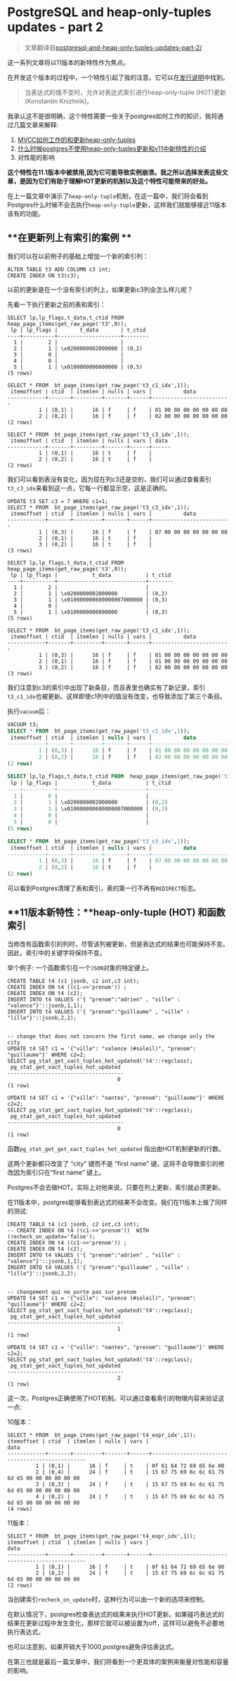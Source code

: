 # **PostgreSQL and heap-only-tuples updates - part 2**

> 文章翻译自[postgresql-and-heap-only-tuples-updates-part-2/](https://blog.anayrat.info/en/2018/11/19/postgresql-and-heap-only-tuples-updates-part-2/)

这一系列文章将以11版本的新特性作为焦点。

在开发这个版本的过程中，一个特性引起了我的注意。它可以在[发行说明](https://www.postgresql.org/docs/11/static/release-11.html)中找到。

> 当表达式的值不变时，允许对表达式索引进行heap-only-tuple (HOT)更新(Konstantin Knizhnik)。

我承认这不是很明确，这个特性需要一些关于postgres如何工作的知识，我将通过几篇文章来解释:

1. [MVCC如何工作的和更新heap-only-tuples](https://blog.anayrat.info/en/2018/11/12/postgresql-and-heap-only-tuples-updates-part-1/1)
2. [什么时候postgres不使用heap-only-tuples更新和v11中新特性的介绍](https://blog.anayrat.info/en/2018/11/12/postgresql-and-heap-only-tuples-updates-part-1/2)
3. 对性能的影响

**这个特性在11.1版本中被禁用,因为它可能导致实例崩溃。我之所以选择发表这些文章，是因为它们有助于理解HOT更新的机制以及这个特性可能带来的好处。**

在上一篇文章中演示了`heap-only-tuple`机制，在这一篇中，我们将会看到Postgres什么时候不会去执行`heap-only-tuple`更新，这样我们就能够接近11版本该有的功能。

## **在更新列上有索引的案例 **

我们可以在以前例子的基础上增加一个新的索引列：

```
ALTER TABLE t3 ADD COLUMN c3 int;
CREATE INDEX ON t3(c3);
```

以前的更新是在一个没有索引的列上，如果更新c3列会怎么样儿呢？

先看一下执行更新之前的表和索引：

```
SELECT lp,lp_flags,t_data,t_ctid FROM  heap_page_items(get_raw_page('t3',0));
 lp | lp_flags |       t_data       | t_ctid
----+----------+--------------------+--------
  1 |        2 |                    |
  2 |        1 | \x0200000002000000 | (0,2)
  3 |        0 |                    |
  4 |        0 |                    |
  5 |        1 | \x0100000006000000 | (0,5)
(5 rows)

SELECT * FROM  bt_page_items(get_raw_page('t3_c1_idx',1));              
 itemoffset | ctid  | itemlen | nulls | vars |          data
------------+-------+---------+-------+------+-------------------------
          1 | (0,1) |      16 | f     | f    | 01 00 00 00 00 00 00 00
          2 | (0,2) |      16 | f     | f    | 02 00 00 00 00 00 00 00
(2 rows)

SELECT * FROM  bt_page_items(get_raw_page('t3_c3_idx',1));
 itemoffset | ctid  | itemlen | nulls | vars | data
------------+-------+---------+-------+------+------
          1 | (0,1) |      16 | t     | f    |
          2 | (0,2) |      16 | t     | f    |
(2 rows)
```

我们可以看到表没有变化，因为现在列c3还是空的，我们可以通过查看索引`t3_c3_idx`来看到这一点，它每一行都显示空，这是正确的。

```
UPDATE t3 SET c3 = 7 WHERE c1=1;
SELECT * FROM  bt_page_items(get_raw_page('t3_c3_idx',1));
 itemoffset | ctid  | itemlen | nulls | vars |          data
------------+-------+---------+-------+------+-------------------------
          1 | (0,3) |      16 | f     | f    | 07 00 00 00 00 00 00 00
          2 | (0,1) |      16 | t     | f    |
          3 | (0,2) |      16 | t     | f    |
(3 rows)

SELECT lp,lp_flags,t_data,t_ctid FROM  heap_page_items(get_raw_page('t3',0));
 lp | lp_flags |           t_data           | t_ctid
----+----------+----------------------------+--------
  1 |        2 |                            |
  2 |        1 | \x0200000002000000         | (0,2)
  3 |        1 | \x010000000600000007000000 | (0,3)
  4 |        0 |                            |
  5 |        1 | \x0100000006000000         | (0,3)
(5 rows)

SELECT * FROM  bt_page_items(get_raw_page('t3_c1_idx',1));              
 itemoffset | ctid  | itemlen | nulls | vars |          data
------------+-------+---------+-------+------+-------------------------
          1 | (0,3) |      16 | f     | f    | 01 00 00 00 00 00 00 00
          2 | (0,1) |      16 | f     | f    | 01 00 00 00 00 00 00 00
          3 | (0,2) |      16 | f     | f    | 02 00 00 00 00 00 00 00
(3 rows)
```

我们注意到c3的索引中出现了新条目，而且表里也确实有了新记录，索引`t3_c1_idx`也被更新。这样即使c1列中的值没有改变，也导致添加了第三个条目。 

执行`vacuum`后：

```sql
VACUUM t3;
SELECT * FROM  bt_page_items(get_raw_page('t3_c1_idx',1));
 itemoffset | ctid  | itemlen | nulls | vars |          data
------------+-------+---------+-------+------+-------------------------
          1 | (0,3) |      16 | f     | f    | 01 00 00 00 00 00 00 00
          2 | (0,2) |      16 | f     | f    | 02 00 00 00 00 00 00 00
(2 rows)

SELECT lp,lp_flags,t_data,t_ctid FROM  heap_page_items(get_raw_page('t3',0));
 lp | lp_flags |           t_data           | t_ctid
----+----------+----------------------------+--------
  1 |        0 |                            |
  2 |        1 | \x0200000002000000         | (0,2)
  3 |        1 | \x010000000600000007000000 | (0,3)
  4 |        0 |                            |
  5 |        0 |                            |
(5 rows)

SELECT * FROM  bt_page_items(get_raw_page('t3_c3_idx',1));
 itemoffset | ctid  | itemlen | nulls | vars |          data
------------+-------+---------+-------+------+-------------------------
          1 | (0,3) |      16 | f     | f    | 07 00 00 00 00 00 00 00
          2 | (0,2) |      16 | t     | f    |
(2 rows)
```

可以看到Postgres清理了表和索引，表的第一行不再有`REDIRECT`标志。

## **11版本新特性：**heap-only-tuple (HOT) 和函数索引

当修改有函数索引的列时，尽管该列被更新，但是表达式的结果也可能保持不变。因此，索引中的关键字将保持不变。

举个例子: 一个函数索引在一个`JSON`对象的特定键上。 

```
CREATE TABLE t4 (c1 jsonb, c2 int,c3 int);
CREATE INDEX ON t4 ((c1->>'prenom')) ;
CREATE INDEX ON t4 (c2);
INSERT INTO t4 VALUES ('{ "prenom":"adrien" , "ville" : "valence"}'::jsonb,1,1);
INSERT INTO t4 VALUES ('{ "prenom":"guillaume" , "ville" : "lille"}'::jsonb,2,2);


-- change that does not concern the first name, we change only the city
UPDATE t4 SET c1 = '{"ville": "valence (#soleil)", "prenom": "guillaume"}' WHERE c2=2;
SELECT pg_stat_get_xact_tuples_hot_updated('t4'::regclass);
 pg_stat_get_xact_tuples_hot_updated
-------------------------------------
                                   0
(1 row)

UPDATE t4 SET c1 = '{"ville": "nantes", "prenom": "guillaume"}' WHERE c2=2;
SELECT pg_stat_get_xact_tuples_hot_updated('t4'::regclass);
 pg_stat_get_xact_tuples_hot_updated
-------------------------------------
                                   0
(1 row)
```

函数`pg_stat_get_get_xact_tuples_hot_updated` 指出由HOT机制更新的行数。

这两个更新都只改变了 “city” 键而不是 “first name” 键。这将不会导致索引的修改因为索引只在“first name” 键上。

Postgres不会去做HOT。实际上对他来说，只要在列上更新，索引就必须更新。

在11版本中，postgres能够看到表达式的结果不会改变。我们在11版本上做了同样的测试: 

```
CREATE TABLE t4 (c1 jsonb, c2 int,c3 int);
-- CREATE INDEX ON t4 ((c1->>'prenom'))  WITH (recheck_on_update='false');
CREATE INDEX ON t4 ((c1->>'prenom')) ;
CREATE INDEX ON t4 (c2);
INSERT INTO t4 VALUES ('{ "prenom":"adrien" , "ville" : "valence"}'::jsonb,1,1);
INSERT INTO t4 VALUES ('{ "prenom":"guillaume" , "ville" : "lille"}'::jsonb,2,2);


-- changement qui ne porte pas sur prenom
UPDATE t4 SET c1 = '{"ville": "valence (#soleil)", "prenom": "guillaume"}' WHERE c2=2;
SELECT pg_stat_get_xact_tuples_hot_updated('t4'::regclass);
 pg_stat_get_xact_tuples_hot_updated
-------------------------------------
                                   1
(1 row)

UPDATE t4 SET c1 = '{"ville": "nantes", "prenom": "guillaume"}' WHERE c2=2;
SELECT pg_stat_get_xact_tuples_hot_updated('t4'::regclass);
 pg_stat_get_xact_tuples_hot_updated
-------------------------------------
                                   2
(1 row)
```

这一次，Postgres正确使用了HOT机制。可以通过查看索引的物理内容来验证这一点: 

10版本：

```
SELECT * FROM  bt_page_items(get_raw_page('t4_expr_idx',1));
itemoffset | ctid  | itemlen | nulls | vars |                      data                       
------------+-------+---------+-------+------+-------------------------------------------------
         1 | (0,1) |      16 | f     | t    | 0f 61 64 72 69 65 6e 00
         2 | (0,4) |      24 | f     | t    | 15 67 75 69 6c 6c 61 75 6d 65 00 00 00 00 00 00
         3 | (0,3) |      24 | f     | t    | 15 67 75 69 6c 6c 61 75 6d 65 00 00 00 00 00 00
         4 | (0,2) |      24 | f     | t    | 15 67 75 69 6c 6c 61 75 6d 65 00 00 00 00 00 00
(4 rows)
```

11版本：

```
SELECT * FROM  bt_page_items(get_raw_page('t4_expr_idx',1));
itemoffset | ctid  | itemlen | nulls | vars |                      data
------------+-------+---------+-------+------+-------------------------------------------------
         1 | (0,1) |      16 | f     | t    | 0f 61 64 72 69 65 6e 00
         2 | (0,2) |      24 | f     | t    | 15 67 75 69 6c 6c 61 75 6d 65 00 00 00 00 00 00
(2 rows)
```

当创建索引`recheck_on_update`时，这种行为可以由一个新的选项来控制。 

在默认情况下，postgres检查表达式的结果来执行HOT更新。如果碰巧表达式的结果在更新过程中发生变化，那样它就可以被设置为off，这样可以避免不必要地执行表达式。 

也可以注意到，如果开销大于1000,postgres避免评估表达式。 

在第三也就是最后一篇文章中，我们将看到一个更具体的案例来衡量对性能和容量的影响。 